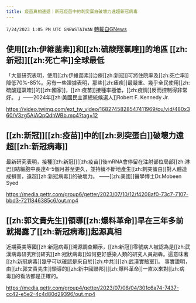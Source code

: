 ```yaml
---
title: 疫苗真相速遞｜新冠疫苗中的刺突蛋白破壞力遠超新冠病毒
---
```

`7/24/2023 1:05 PM UTC GNEWSTAIWAN` [轉載自GNews](https://gnews.org/articles/1483754)


## 使用[[zh:伊維菌素]]和[[zh:硫酸羥氯喹]]的地區  [[zh:新冠]][[zh:死亡率]]全球最低

「大量研究表明，使用[[zh:伊維菌素]]治療[[zh:新冠]]可將住院率及[[zh:死亡率]]降低70%-85%。另有一些證據表明，那些[[zh:瘧疾]]最嚴重、幾乎全民使用[[zh:硫酸羥氯喹]]的[[zh:國家]]，[[zh:疫苗]]接種率極低，[[zh:疫情]]反而控制得非常好。 」——2024年[[zh:美國民主黨總統候選人]]Robert F. Kennedy Jr.


https://video.twimg.com/ext_tw_video/1682745828547411969/pu/vid/480x360/V3zg5AiAQpQdhWBb.mp4?tag=12


## [[zh:新冠]][[zh:疫苗]]中的[[zh:刺突蛋白]]破壞力遠超[[zh:新冠病毒]]

最新研究表明，接種[[zh:新冠]][[zh:疫苗]]後mRNA會停留在注射部位局部[[zh:淋巴]]結細胞中長達4-5個月甚至更久，並持續不斷地產生[[zh:刺突蛋白]]對人體造成損害，遠超[[zh:新冠病毒]]的破壞力。 ——[[zh:美國]]醫學博士Dr.Mobeen Syed

https://media.gettr.com/group6/getter/2023/07/10/12/f4208af0-73c7-7107-bbd3-7211846385c6/out.mp4


## [[zh:郭文貴先生]]領導[[zh:爆料革命]]早在三年多前就揭露了[[zh:新冠病毒]]起源真相

近期英美等國[[zh:新冠病毒]]溯源調查顯示，[[zh:新冠]]零號病人被認為是[[zh:武漢病毒研究所]]研究[[zh:冠狀病毒]]如何更好感染人類的研究人員胡犇。這意味著[[zh:新冠病毒]]幾乎可以確認是來自於[[zh:中共]][[zh:武漢實驗室]]。
事實證明，由[[zh:郭文貴先生]]領導的[[zh:新中國聯邦]][[zh:爆料革命]]一直以來對[[zh:病毒]]的看法都是正確的。

https://media.gettr.com/group4/getter/2023/07/08/04/301c6a74-7437-cc42-e5e2-4c4d80d29396/out.mp4



